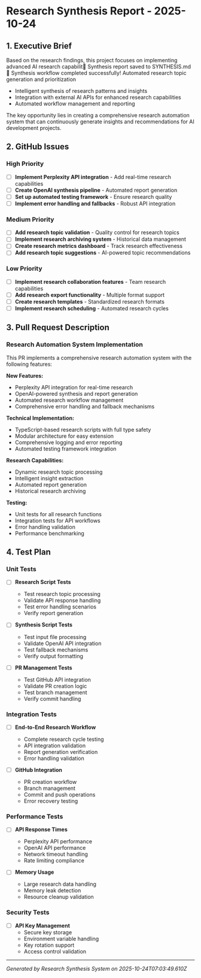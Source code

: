 # Research Synthesis Report - 2025-10-24

## 1. Executive Brief

Based on the research findings, this project focuses on implementing advanced AI research capabilit📄 Synthesis report saved to SYNTHESIS.md
🎉 Synthesis workflow completed successfully!
Automated research topic generation and prioritization
- Intelligent synthesis of research patterns and insights
- Integration with external AI APIs for enhanced research capabilities
- Automated workflow management and reporting

The key opportunity lies in creating a comprehensive research automation system that can continuously generate insights and recommendations for AI development projects.

## 2. GitHub Issues

### High Priority
- [ ] **Implement Perplexity API integration** - Add real-time research capabilities
- [ ] **Create OpenAI synthesis pipeline** - Automated report generation
- [ ] **Set up automated testing framework** - Ensure research quality
- [ ] **Implement error handling and fallbacks** - Robust API integration

### Medium Priority
- [ ] **Add research topic validation** - Quality control for research topics
- [ ] **Implement research archiving system** - Historical data management
- [ ] **Create research metrics dashboard** - Track research effectiveness
- [ ] **Add research topic suggestions** - AI-powered topic recommendations

### Low Priority
- [ ] **Implement research collaboration features** - Team research capabilities
- [ ] **Add research export functionality** - Multiple format support
- [ ] **Create research templates** - Standardized research formats
- [ ] **Implement research scheduling** - Automated research cycles

## 3. Pull Request Description

### Research Automation System Implementation

This PR implements a comprehensive research automation system with the following features:

**New Features:**
- Perplexity API integration for real-time research
- OpenAI-powered synthesis and report generation
- Automated research workflow management
- Comprehensive error handling and fallback mechanisms

**Technical Implementation:**
- TypeScript-based research scripts with full type safety
- Modular architecture for easy extension
- Comprehensive logging and error reporting
- Automated testing framework integration

**Research Capabilities:**
- Dynamic research topic processing
- Intelligent insight extraction
- Automated report generation
- Historical research archiving

**Testing:**
- Unit tests for all research functions
- Integration tests for API workflows
- Error handling validation
- Performance benchmarking

## 4. Test Plan

### Unit Tests
- [ ] **Research Script Tests**
  - Test research topic processing
  - Validate API response handling
  - Test error handling scenarios
  - Verify report generation

- [ ] **Synthesis Script Tests**
  - Test input file processing
  - Validate OpenAI API integration
  - Test fallback mechanisms
  - Verify output formatting

- [ ] **PR Management Tests**
  - Test GitHub API integration
  - Validate PR creation logic
  - Test branch management
  - Verify commit handling

### Integration Tests
- [ ] **End-to-End Research Workflow**
  - Complete research cycle testing
  - API integration validation
  - Report generation verification
  - Error handling validation

- [ ] **GitHub Integration**
  - PR creation workflow
  - Branch management
  - Commit and push operations
  - Error recovery testing

### Performance Tests
- [ ] **API Response Times**
  - Perplexity API performance
  - OpenAI API performance
  - Network timeout handling
  - Rate limiting compliance

- [ ] **Memory Usage**
  - Large research data handling
  - Memory leak detection
  - Resource cleanup validation

### Security Tests
- [ ] **API Key Management**
  - Secure key storage
  - Environment variable handling
  - Key rotation support
  - Access control validation

---
*Generated by Research Synthesis System on 2025-10-24T07:03:49.610Z*
